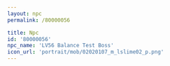 ```yaml
---
layout: npc
permalink: /80000056

title: Npc
id: '80000056'
npc_name: 'LV56 Balance Test Boss'
icon_url: 'portrait/mob/02020107_m_lslime02_p.png'
---
```

